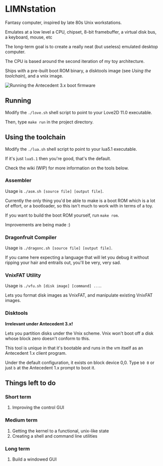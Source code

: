 # LIMNstation

Fantasy computer, inspired by late 80s Unix workstations.

Emulates at a low level a CPU, chipset, 8-bit framebuffer, a virtual disk bus, a keyboard, mouse, etc

The long-term goal is to create a really neat (but useless) emulated desktop computer.

The CPU is based around the second iteration of my toy architecture.

Ships with a pre-built boot ROM binary, a disktools image (see *Using the toolchain*), and a vnix image.

![Running the Antecedent 3.x boot firmware](https://i.imgur.com/2bIec1a.png)

## Running

Modify the `./love.sh` shell script to point to your Love2D 11.0 executable.

Then, type `make run` in the project directory.

## Using the toolchain

Modify the `./lua.sh` shell script to point to your lua5.1 executable.

If it's just `lua5.1` then you're good, that's the default.

Check the wiki (WIP) for more information on the tools below.

### Assembler

Usage is `./asm.sh [source file] [output file]`.

Currently the only thing you'd be able to make is a boot ROM which is a lot of effort, or a bootloader, so this isn't much to work with in terms of a toy.

If you want to build the boot ROM yourself, run `make rom`.

Improvements are being made :)

### Dragonfruit Compiler

Usage is `./dragonc.sh [source file] [output file]`.

If you came here expecting a language that will let you debug it without ripping your hair and entrails out, you'll be very, very sad.

### VnixFAT Utility

Usage is `./vfu.sh [disk image] [command] ...`.

Lets you format disk images as VnixFAT, and manipulate existing VnixFAT images.

### Disktools

**Irrelevant under Antecedent 3.x!**

Lets you partition disks under the Vnix scheme. Vnix won't boot off a disk whose block zero doesn't conform to this.

This tool is unique in that it's bootable and runs in the vm itself as an Antecedent 1.x client program.

Under the default configuration, it exists on block device 0,0. Type `b0 0` or just `b` at the Antecedent 1.x prompt to boot it.

## Things left to do

### Short term

1. Improving the control GUI

### Medium term

1. Getting the kernel to a functional, unix-like state
2. Creating a shell and command line utilities

### Long term

1. Build a windowed GUI